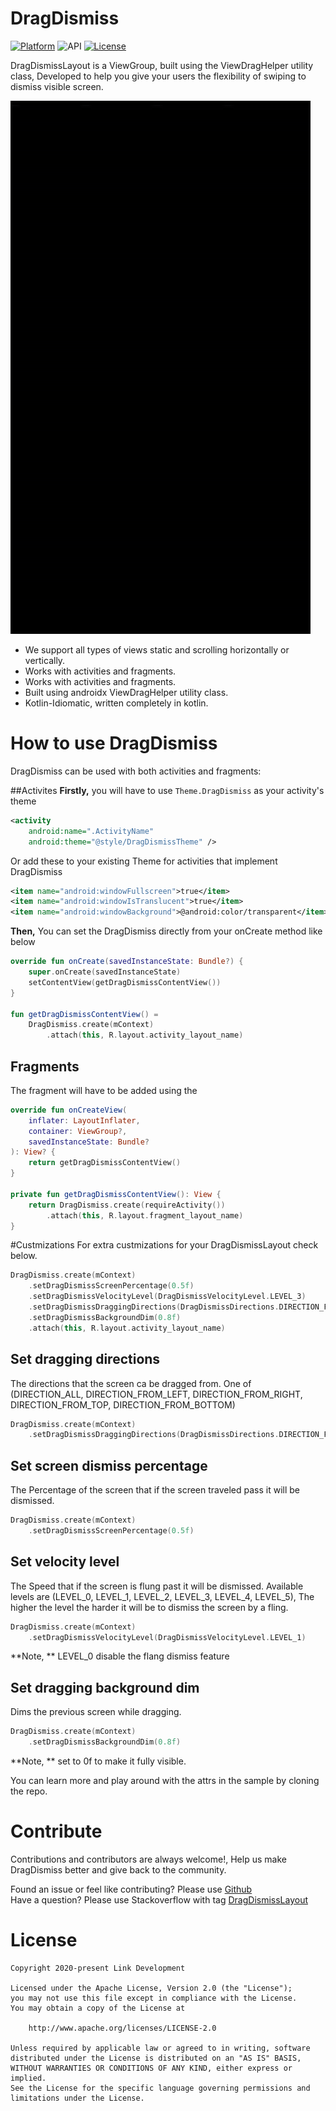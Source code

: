 # DragDismiss
[![Platform](https://img.shields.io/badge/platform-android-brightgreen.svg)](https://developer.android.com/index.html)
![API](https://img.shields.io/badge/Min--SDK-19-yellowgreen)
[![License](https://img.shields.io/badge/license-Apache%202.0-blue.svg)](http://www.apache.org/licenses/LICENSE-2.0)

DragDismissLayout is a ViewGroup, built using the ViewDragHelper utility class, Developed to help you give your users the flexibility of swiping to dismiss visible screen.

![](screenshots/screenshot.gif)

- We support all types of views static and scrolling horizontally or vertically.
- Works with activities and fragments.
- Works with activities and fragments.
- Built using androidx ViewDragHelper utility class.
- Kotlin-Idiomatic, written completely in kotlin.

# How to use DragDismiss
DragDismiss can be used with both activities and fragments:

##Activites
**Firstly,** you will have to use `Theme.DragDismiss` as your activity's theme
```xml
<activity
    android:name=".ActivityName"
    android:theme="@style/DragDismissTheme" />
```
Or add these to your existing Theme for activities that implement DragDismiss
```xml
<item name="android:windowFullscreen">true</item>
<item name="android:windowIsTranslucent">true</item>
<item name="android:windowBackground">@android:color/transparent</item>
```
**Then,** You can set the DragDismiss directly from your onCreate method like below
```kotlin
override fun onCreate(savedInstanceState: Bundle?) {
    super.onCreate(savedInstanceState)
    setContentView(getDragDismissContentView())
}

fun getDragDismissContentView() =
    DragDismiss.create(mContext)
        .attach(this, R.layout.activity_layout_name)
```
## Fragments
The fragment will have to be added using the
```kotlin
override fun onCreateView(
    inflater: LayoutInflater,
    container: ViewGroup?,
    savedInstanceState: Bundle?
): View? {
    return getDragDismissContentView()
}

private fun getDragDismissContentView(): View {
    return DragDismiss.create(requireActivity())
        .attach(this, R.layout.fragment_layout_name)
}
```

#Custmizations
For extra custmizations for your DragDismissLayout check below.
```kotlin
DragDismiss.create(mContext)
    .setDragDismissScreenPercentage(0.5f)
    .setDragDismissVelocityLevel(DragDismissVelocityLevel.LEVEL_3)
    .setDragDismissDraggingDirections(DragDismissDirections.DIRECTION_FROM_LEFT or DragDismissDirections.DIRECTION_FROM_RIGHT)
    .setDragDismissBackgroundDim(0.8f)
    .attach(this, R.layout.activity_layout_name)
```

## Set dragging directions
The directions that the screen ca be dragged from.
One of (DIRECTION_ALL, DIRECTION_FROM_LEFT, DIRECTION_FROM_RIGHT, DIRECTION_FROM_TOP, DIRECTION_FROM_BOTTOM)
```kotlin
DragDismiss.create(mContext)
    .setDragDismissDraggingDirections(DragDismissDirections.DIRECTION_FROM_LEFT or DragDismissDirections.DIRECTION_FROM_RIGHT)
```

## Set screen dismiss percentage
The Percentage of the screen that if the screen traveled pass it will be dismissed.
```kotlin
DragDismiss.create(mContext)
    .setDragDismissScreenPercentage(0.5f)
```

## Set velocity level
The Speed that if the screen is flung past it will be dismissed.
Available levels are (LEVEL_0, LEVEL_1, LEVEL_2, LEVEL_3, LEVEL_4, LEVEL_5), The higher the level the harder it will be to dismiss the screen by a fling.
```kotlin
DragDismiss.create(mContext)
    .setDragDismissVelocityLevel(DragDismissVelocityLevel.LEVEL_1)
```
**Note, ** LEVEL_0 disable the flang dismiss feature

## Set dragging background dim
Dims the previous screen while dragging.
```kotlin
DragDismiss.create(mContext)
    .setDragDismissBackgroundDim(0.8f)
```
**Note, ** set to 0f to make it fully visible.

You can learn more and play around with the attrs in the sample by cloning the repo.

# Contribute
Contributions and contributors are always welcome!, Help us make DragDismiss better and give back to the community.

Found an issue or feel like contributing? Please use [Github][issues]  
Have a question? Please use Stackoverflow with tag [DragDismissLayout][stackoverflow]

# License
    Copyright 2020-present Link Development

    Licensed under the Apache License, Version 2.0 (the "License");
    you may not use this file except in compliance with the License.
    You may obtain a copy of the License at

        http://www.apache.org/licenses/LICENSE-2.0

    Unless required by applicable law or agreed to in writing, software
    distributed under the License is distributed on an "AS IS" BASIS,
    WITHOUT WARRANTIES OR CONDITIONS OF ANY KIND, either express or implied.
    See the License for the specific language governing permissions and
    limitations under the License.

 [issues]: https://github.com/DragDismissLayout/issues
 [stackoverflow]: http://stackoverflow.com/questions/tagged/DragDismissLayout
 